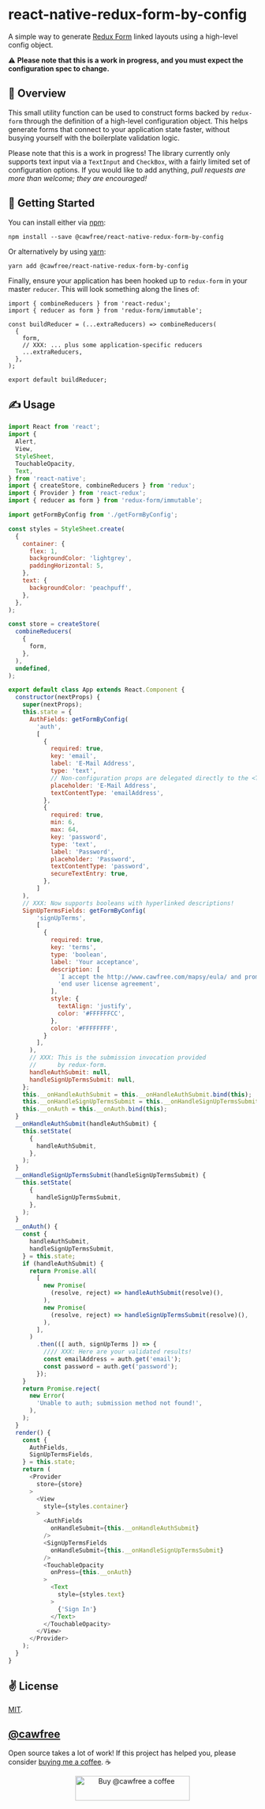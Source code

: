 # react-native-redux-form-by-config
A simple way to generate [Redux Form](https://redux-form.com/8.2.0/) linked layouts using a high-level config object.

⚠️ **Please note that this is a work in progress, and you must expect the configuration spec to change.**

## 🚡 Overview
This small utility function can be used to construct forms backed by `redux-form` through the definition of a high-level configuration object. This helps generate forms that connect to your application state faster, without busying yourself with the boilerplate validation logic.

Please note that this is a work in progress! The library currently only supports text input via a `TextInput` and `CheckBox`, with a fairly limited set of configuration options. If you would like to add anything, *pull requests are more than welcome; they are encouraged!*

## 🚀 Getting Started
You can install either via [npm](https://www.npmjs.com/package/@cawfree/react-native-redux-form-by-config):
```
npm install --save @cawfree/react-native-redux-form-by-config
```
Or alternatively by using [yarn](https://www.npmjs.com/package/@cawfree/react-native-redux-form-by-config):
```
yarn add @cawfree/react-native-redux-form-by-config
```
Finally, ensure your application has been hooked up to `redux-form` in your master `reducer`. This will look something along the lines of:

```
import { combineReducers } from 'react-redux';
import { reducer as form } from 'redux-form/immutable';

const buildReducer = (...extraReducers) => combineReducers(
  {
    form,
    // XXX: ... plus some application-specific reducers
    ...extraReducers,
  },
);

export default buildReducer;

```

## ✍️ Usage
```javascript
import React from 'react';
import {
  Alert,
  View,
  StyleSheet,
  TouchableOpacity,
  Text,
} from 'react-native';
import { createStore, combineReducers } from 'redux';
import { Provider } from 'react-redux';
import { reducer as form } from 'redux-form/immutable';

import getFormByConfig from './getFormByConfig';

const styles = StyleSheet.create(
  {
    container: {
      flex: 1,
      backgroundColor: 'lightgrey',
      paddingHorizontal: 5,
    },
    text: {
      backgroundColor: 'peachpuff',
    },
  },
);

const store = createStore(
  combineReducers(
    {
      form,
    },
  ),
  undefined,
);

export default class App extends React.Component {
  constructor(nextProps) {
    super(nextProps);
    this.state = {
      AuthFields: getFormByConfig(
        'auth',
        [
          {
            required: true,
            key: 'email',
            label: 'E-Mail Address',
            type: 'text',
            // Non-configuration props are delegated directly to the <TextInput/>.
            placeholder: 'E-Mail Address',
            textContentType: 'emailAddress',
          },
          {
            required: true,
            min: 6,
            max: 64,
            key: 'password',
            type: 'text',
            label: 'Password',
            placeholder: 'Password',
            textContentType: 'password',
            secureTextEntry: true,
          },
        ]
    ),
    // XXX: Now supports booleans with hyperlinked descriptions!
    SignUpTermsFields: getFormByConfig(
        'signUpTerms',
        [
          {
            required: true,
            key: 'terms',
            type: 'boolean',
            label: 'Your acceptance',
            description: [
              `I accept the http://www.cawfree.com/mapsy/eula/ and promise to be awesome to other users.`,
              'end user license agreement',
            ],
            style: {
              textAlign: 'justify',
              color: '#FFFFFFCC',
            },
            color: '#FFFFFFFF',
          }
        ],
      ),
      // XXX: This is the submission invocation provided
      //      by redux-form.
      handleAuthSubmit: null,
      handleSignUpTermsSubmit: null,
    };
    this.__onHandleAuthSubmit = this.__onHandleAuthSubmit.bind(this);
    this.__onHandleSignUpTermsSubmit = this.__onHandleSignUpTermsSubmit.bind(this);
    this.__onAuth = this.__onAuth.bind(this);
  }
  __onHandleAuthSubmit(handleAuthSubmit) {
    this.setState(
      {
        handleAuthSubmit,
      },
    );
  }
  __onHandleSignUpTermsSubmit(handleSignUpTermsSubmit) {
    this.setState(
      {
        handleSignUpTermsSubmit,
      },
    );
  }
  __onAuth() {
    const {
      handleAuthSubmit,
      handleSignUpTermsSubmit,
    } = this.state;
    if (handleAuthSubmit) {
      return Promise.all(
        [
          new Promise(
            (resolve, reject) => handleAuthSubmit(resolve)(),
          ),
          new Promise(
            (resolve, reject) => handleSignUpTermsSubmit(resolve)(),
          ),
        ],
      )
        .then(([ auth, signUpTerms ]) => {
          //// XXX: Here are your validated results!
          const emailAddress = auth.get('email');
          const password = auth.get('password');
        });
    }
    return Promise.reject(
      new Error(
        'Unable to auth; submission method not found!',
      ),
    );
  }
  render() {
    const {
      AuthFields,
      SignUpTermsFields,
    } = this.state;
    return (
      <Provider
        store={store}
      >
        <View
          style={styles.container}
        >
          <AuthFields
            onHandleSubmit={this.__onHandleAuthSubmit}
          />
          <SignUpTermsFields
            onHandleSubmit={this.__onHandleSignUpTermsSubmit}
          />
          <TouchableOpacity
            onPress={this.__onAuth}
          >
            <Text
              style={styles.text}
            >
              {'Sign In'}
            </Text>
          </TouchableOpacity>
        </View>
      </Provider>
    );
  }
}
```

## ✌️ License
[MIT](https://opensource.org/licenses/MIT).

## [@cawfree](https://twitter.com/cawfree)

Open source takes a lot of work! If this project has helped you, please consider [buying me a coffee](https://www.buymeacoffee.com/cawfree). ☕ 

<p align="center">
  <a href="https://www.buymeacoffee.com/cawfree">
    <img src="https://cdn.buymeacoffee.com/buttons/default-orange.png" alt="Buy @cawfree a coffee" width="232" height="50" />
  </a>
</p>
